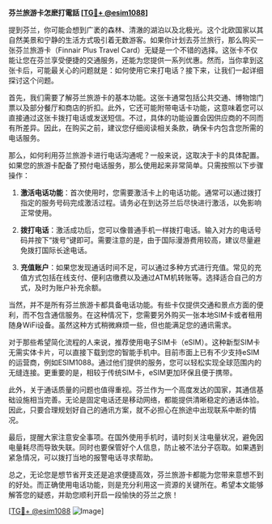 **芬兰旅游卡怎麽打電話 [[TG💪+ @esim1088](https://t.me/s/esim1088)]**

提到芬兰，你可能会想到广袤的森林、清澈的湖泊以及北极光。这个北欧国家以其自然美景和宁静的生活方式吸引着无数游客。如果你计划去芬兰旅行，那么购买一张芬兰旅游卡（Finnair Plus Travel Card）无疑是一个不错的选择。这张卡不仅能让您在芬兰享受便捷的交通服务，还能为您提供一系列优惠。然而，当你拿到这张卡后，可能最关心的问题就是：如何使用它来打电话？接下来，让我们一起详细探讨这个问题。

首先，我们需要了解芬兰旅游卡的基本功能。这张卡通常包括公共交通、博物馆门票以及部分餐厅和商店的折扣。此外，它还可能附带电话卡功能，这意味着您可以直接通过这张卡拨打电话或发送短信。不过，具体的功能设置会因供应商的不同而有所差异。因此，在购买之前，建议您仔细阅读相关条款，确保卡内包含您所需的电话服务。

那么，如何利用芬兰旅游卡进行电话沟通呢？一般来说，这取决于卡的具体配置。如果您的旅游卡配备了预付电话服务，那么使用起来非常简单。只需按照以下步骤操作：

1. **激活电话功能**：首次使用时，您需要激活卡上的电话功能。通常可以通过拨打指定的服务号码完成激活过程。请务必在到达芬兰后尽快进行激活，以免影响正常使用。
   
2. **拨打电话**：激活成功后，您可以像普通手机一样拨打电话。输入对方的电话号码并按下“拨号”键即可。需要注意的是，由于国际漫游费用较高，建议尽量避免拨打国际长途电话。

3. **充值账户**：如果您发现通话时间不足，可以通过多种方式进行充值。常见的充值方式包括在线支付、便利店缴费以及通过ATM机转账等。选择适合自己的方式，及时为账户补充余额。

当然，并不是所有芬兰旅游卡都具备电话功能。有些卡仅提供交通和景点方面的便利，而不包含通信服务。在这种情况下，您需要另外购买一张本地SIM卡或者租用随身WiFi设备。虽然这种方式稍微麻烦一些，但也能满足您的通讯需求。

对于那些希望简化流程的人来说，推荐使用电子SIM卡（eSIM）。这种新型SIM卡无需实体卡片，可以直接下载到您的智能手机中。目前市面上已有不少支持eSIM的运营商，例如ESIM1088。通过他们提供的服务，您可以轻松实现全球范围内的无缝连接。更重要的是，相较于传统SIM卡，eSIM更加环保且便于携带。

此外，关于通话质量的问题也值得重视。芬兰作为一个高度发达的国家，其通信基础设施相当完善。无论是固定电话还是移动网络，都能提供清晰稳定的通话体验。因此，只要合理规划好自己的通讯方案，就不必担心在旅途中出现联系中断的情况。

最后，提醒大家注意安全事项。在国外使用手机时，请时刻关注电量状况，避免因电量耗尽而导致失联。同时也要保管好个人信息，防止被不法分子窃取。如果遇到紧急情况，可以拨打当地的报警电话寻求帮助。

总之，无论您是想节省开支还是追求便捷高效，芬兰旅游卡都能为您带来意想不到的好处。而正确使用电话功能，则是充分利用这一资源的关键所在。希望本文能够解答您的疑惑，并助您顺利开启一段愉快的芬兰之旅！

[[TG💪+ @esim1088](https://t.me/s/esim1088) ![Image](https://i.postimg.cc/4NQfJmqS/Snipaste-2025-05-13-00-14-12.png)]